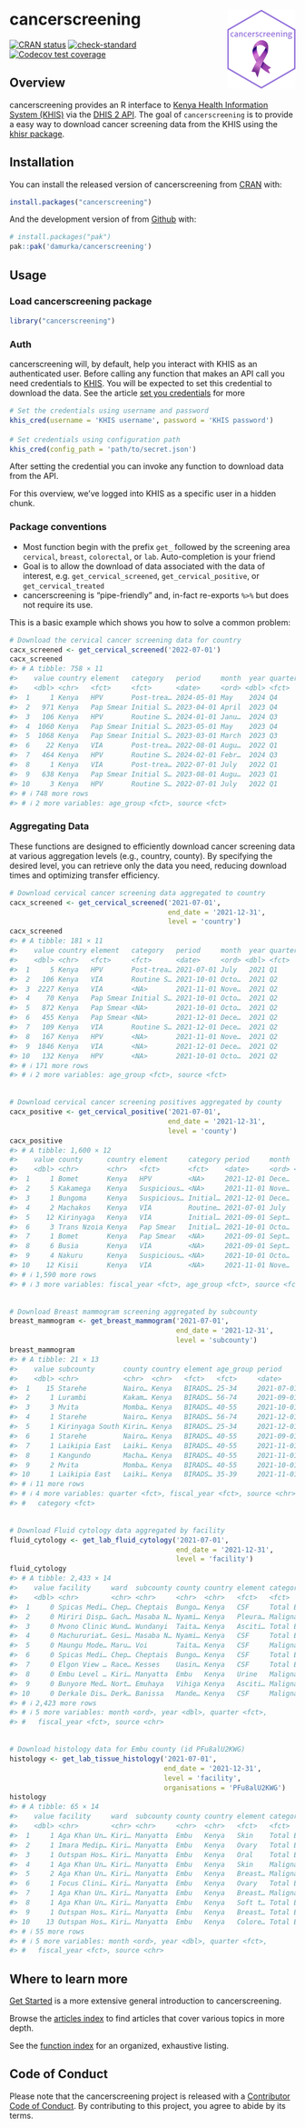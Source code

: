 
# cancerscreening <a href="https://cancerscreening.damurka.com"><img src="man/figures/logo.png" align="right" height="139" alt="cancerscreening website" /></a>

<!-- badges: start -->

[![CRAN
status](https://www.r-pkg.org/badges/version/cancerscreening)](https://CRAN.R-project.org/package=cancerscreening)
[![check-standard](https://github.com/damurka/cancerscreening/actions/workflows/R-CMD-check.yaml/badge.svg)](https://github.com/damurka/cancerscreening/actions/workflows/R-CMD-check.yaml)
[![Codecov test
coverage](https://codecov.io/gh/damurka/cancerscreening/branch/main/graph/badge.svg)](https://app.codecov.io/gh/damurka/cancerscreening?branch=main)
<!-- badges: end -->

## Overview

cancerscreening provides an R interface to [Kenya Health Information
System (KHIS)](https://hiskenya.org) via the [DHIS 2
API](https://docs.dhis2.org/en/develop/using-the-api/dhis-core-version-master/introduction.html).
The goal of `cancerscreening` is to provide a easy way to download
cancer screening data from the KHIS using the [khisr
package](https://khisr.damurka.com).

## Installation

You can install the released version of cancerscreening from
[CRAN](https://cran.r-project.org/) with:

``` r
install.packages("cancerscreening")
```

And the development version of from [Github](https://github.com) with:

``` r
# install.packages("pak")
pak::pak('damurka/cancerscreening')
```

## Usage

### Load cancerscreening package

``` r
library("cancerscreening")
```

### Auth

cancerscreening will, by default, help you interact with KHIS as an
authenticated user. Before calling any function that makes an API call
you need credentials to [KHIS](https://hiskenya.org). You will be
expected to set this credential to download the data. See the article
[set you
credentials](https://cancerscreening.damurka.com/articles/set-your-credentials.html)
for more

``` r
# Set the credentials using username and password
khis_cred(username = 'KHIS username', password = 'KHIS password')

# Set credentials using configuration path
khis_cred(config_path = 'path/to/secret.json')
```

After setting the credential you can invoke any function to download
data from the API.

For this overview, we’ve logged into KHIS as a specific user in a hidden
chunk.

### Package conventions

- Most function begin with the prefix `get_` followed by the screening
  area `cervical`, `breast`, `colorectal`, or `lab`. Auto-completion is
  your friend
- Goal is to allow the download of data associated with the data of
  interest, e.g. `get_cervical_screened`, `get_cervical_positive`, or
  `get_cervical_treated`
- cancerscreening is “pipe-friendly” and, in-fact re-exports `%>%` but
  does not require its use.

This is a basic example which shows you how to solve a common problem:

``` r
# Download the cervical cancer screening data for country
cacx_screened <- get_cervical_screened('2022-07-01')
cacx_screened
#> # A tibble: 758 × 11
#>    value country element   category   period     month  year quarter fiscal_year
#>    <dbl> <chr>   <fct>     <fct>      <date>     <ord> <dbl> <fct>   <fct>      
#>  1     1 Kenya   HPV       Post-trea… 2024-05-01 May    2024 Q4      2023/2024  
#>  2   971 Kenya   Pap Smear Initial S… 2023-04-01 April  2023 Q4      2022/2023  
#>  3   106 Kenya   HPV       Routine S… 2024-01-01 Janu…  2024 Q3      2023/2024  
#>  4  1060 Kenya   Pap Smear Initial S… 2023-05-01 May    2023 Q4      2022/2023  
#>  5  1068 Kenya   Pap Smear Initial S… 2023-03-01 March  2023 Q3      2022/2023  
#>  6    22 Kenya   VIA       Post-trea… 2022-08-01 Augu…  2022 Q1      2022/2023  
#>  7   464 Kenya   HPV       Routine S… 2024-02-01 Febr…  2024 Q3      2023/2024  
#>  8     1 Kenya   VIA       Post-trea… 2022-07-01 July   2022 Q1      2022/2023  
#>  9   638 Kenya   Pap Smear Initial S… 2023-08-01 Augu…  2023 Q1      2023/2024  
#> 10     3 Kenya   HPV       Routine S… 2022-07-01 July   2022 Q1      2022/2023  
#> # ℹ 748 more rows
#> # ℹ 2 more variables: age_group <fct>, source <fct>
```

### Aggregating Data

These functions are designed to efficiently download cancer screening
data at various aggregation levels (e.g., country, county). By
specifying the desired level, you can retrieve only the data you need,
reducing download times and optimizing transfer efficiency.

``` r
# Download cervical cancer screening data aggregated to country
cacx_screened <- get_cervical_screened('2021-07-01',
                                       end_date = '2021-12-31',
                                       level = 'country')
cacx_screened
#> # A tibble: 181 × 11
#>    value country element   category   period     month  year quarter fiscal_year
#>    <dbl> <chr>   <fct>     <fct>      <date>     <ord> <dbl> <fct>   <fct>      
#>  1     5 Kenya   HPV       Post-trea… 2021-07-01 July   2021 Q1      2021/2022  
#>  2   106 Kenya   VIA       Routine S… 2021-10-01 Octo…  2021 Q2      2021/2022  
#>  3  2227 Kenya   VIA       <NA>       2021-11-01 Nove…  2021 Q2      2021/2022  
#>  4    70 Kenya   Pap Smear Initial S… 2021-10-01 Octo…  2021 Q2      2021/2022  
#>  5   872 Kenya   Pap Smear <NA>       2021-10-01 Octo…  2021 Q2      2021/2022  
#>  6   455 Kenya   Pap Smear <NA>       2021-12-01 Dece…  2021 Q2      2021/2022  
#>  7   109 Kenya   VIA       Routine S… 2021-12-01 Dece…  2021 Q2      2021/2022  
#>  8   167 Kenya   HPV       <NA>       2021-11-01 Nove…  2021 Q2      2021/2022  
#>  9  1846 Kenya   VIA       <NA>       2021-12-01 Dece…  2021 Q2      2021/2022  
#> 10   132 Kenya   HPV       <NA>       2021-10-01 Octo…  2021 Q2      2021/2022  
#> # ℹ 171 more rows
#> # ℹ 2 more variables: age_group <fct>, source <fct>
```

``` r

# Download cervical cancer screening positives aggregated by county
cacx_positive <- get_cervical_positive('2021-07-01',
                                       end_date = '2021-12-31',
                                       level = 'county')
cacx_positive
#> # A tibble: 1,600 × 12
#>    value county      country element     category period     month  year quarter
#>    <dbl> <chr>       <chr>   <fct>       <fct>    <date>     <ord> <dbl> <fct>  
#>  1     1 Bomet       Kenya   HPV         <NA>     2021-12-01 Dece…  2021 Q2     
#>  2     5 Kakamega    Kenya   Suspicious… <NA>     2021-11-01 Nove…  2021 Q2     
#>  3     1 Bungoma     Kenya   Suspicious… Initial… 2021-12-01 Dece…  2021 Q2     
#>  4     2 Machakos    Kenya   VIA         Routine… 2021-07-01 July   2021 Q1     
#>  5    12 Kirinyaga   Kenya   VIA         Initial… 2021-09-01 Sept…  2021 Q1     
#>  6     3 Trans Nzoia Kenya   Pap Smear   Initial… 2021-10-01 Octo…  2021 Q2     
#>  7     1 Bomet       Kenya   Pap Smear   <NA>     2021-09-01 Sept…  2021 Q1     
#>  8     6 Busia       Kenya   VIA         <NA>     2021-09-01 Sept…  2021 Q1     
#>  9     4 Nakuru      Kenya   Suspicious… <NA>     2021-10-01 Octo…  2021 Q2     
#> 10    12 Kisii       Kenya   VIA         <NA>     2021-11-01 Nove…  2021 Q2     
#> # ℹ 1,590 more rows
#> # ℹ 3 more variables: fiscal_year <fct>, age_group <fct>, source <fct>
```

``` r

# Download Breast mammogram screening aggregated by subcounty
breast_mammogram <- get_breast_mammogram('2021-07-01', 
                                         end_date = '2021-12-31',
                                         level = 'subcounty')
breast_mammogram
#> # A tibble: 21 × 13
#>    value subcounty       county country element age_group period     month  year
#>    <dbl> <chr>           <chr>  <chr>   <fct>   <fct>     <date>     <ord> <dbl>
#>  1    15 Starehe         Nairo… Kenya   BIRADS… 25-34     2021-07-01 July   2021
#>  2     1 Lurambi         Kakam… Kenya   BIRADS… 56-74     2021-09-01 Sept…  2021
#>  3     3 Mvita           Momba… Kenya   BIRADS… 40-55     2021-10-01 Octo…  2021
#>  4     1 Starehe         Nairo… Kenya   BIRADS… 56-74     2021-12-01 Dece…  2021
#>  5     1 Kirinyaga South Kirin… Kenya   BIRADS… 25-34     2021-12-01 Dece…  2021
#>  6     1 Starehe         Nairo… Kenya   BIRADS… 40-55     2021-09-01 Sept…  2021
#>  7     1 Laikipia East   Laiki… Kenya   BIRADS… 40-55     2021-11-01 Nove…  2021
#>  8     1 Kangundo        Macha… Kenya   BIRADS… 40-55     2021-11-01 Nove…  2021
#>  9     2 Mvita           Momba… Kenya   BIRADS… 40-55     2021-10-01 Octo…  2021
#> 10     1 Laikipia East   Laiki… Kenya   BIRADS… 35-39     2021-11-01 Nove…  2021
#> # ℹ 11 more rows
#> # ℹ 4 more variables: quarter <fct>, fiscal_year <fct>, source <chr>,
#> #   category <fct>
```

``` r

# Download Fluid cytology data aggregated by facility
fluid_cytology <- get_lab_fluid_cytology('2021-07-01', 
                                         end_date = '2021-12-31',
                                         level = 'facility')
fluid_cytology
#> # A tibble: 2,433 × 14
#>    value facility     ward  subcounty county country element category period    
#>    <dbl> <chr>        <chr> <chr>     <chr>  <chr>   <fct>   <fct>    <date>    
#>  1     0 Spicas Medi… Chep… Cheptais  Bungo… Kenya   CSF     Total E… 2021-12-01
#>  2     0 Miriri Disp… Gach… Masaba N… Nyami… Kenya   Pleura… Maligna… 2021-07-01
#>  3     0 Mvono Clinic Wund… Wundanyi  Taita… Kenya   Asciti… Total E… 2021-07-01
#>  4     0 Machururiat… Gesi… Masaba N… Nyami… Kenya   CSF     Total E… 2021-10-01
#>  5     0 Maungu Mode… Maru… Voi       Taita… Kenya   CSF     Maligna… 2021-09-01
#>  6     0 Spicas Medi… Chep… Cheptais  Bungo… Kenya   CSF     Total E… 2021-10-01
#>  7     0 Elgon View … Race… Kesses    Uasin… Kenya   CSF     Total E… 2021-10-01
#>  8     0 Embu Level … Kiri… Manyatta  Embu   Kenya   Urine   Maligna… 2021-08-01
#>  9     0 Bunyore Med… Nort… Emuhaya   Vihiga Kenya   Asciti… Maligna… 2021-10-01
#> 10     0 Derkale Dis… Derk… Banissa   Mande… Kenya   CSF     Maligna… 2021-12-01
#> # ℹ 2,423 more rows
#> # ℹ 5 more variables: month <ord>, year <dbl>, quarter <fct>,
#> #   fiscal_year <fct>, source <chr>
```

``` r

# Download histology data for Embu county (id PFu8alU2KWG)
histology <- get_lab_tissue_histology('2021-07-01',
                                      end_date = '2021-12-31',
                                      level = 'facility',
                                      organisations = 'PFu8alU2KWG')
histology
#> # A tibble: 65 × 14
#>    value facility     ward  subcounty county country element category period    
#>    <dbl> <chr>        <chr> <chr>     <chr>  <chr>   <fct>   <fct>    <date>    
#>  1     1 Aga Khan Un… Kiri… Manyatta  Embu   Kenya   Skin    Total E… 2021-12-01
#>  2     1 Imara Medip… Kiri… Manyatta  Embu   Kenya   Ovary   Total E… 2021-07-01
#>  3     1 Outspan Hos… Kiri… Manyatta  Embu   Kenya   Oral    Total E… 2021-07-01
#>  4     1 Aga Khan Un… Kiri… Manyatta  Embu   Kenya   Skin    Maligna… 2021-12-01
#>  5     2 Aga Khan Un… Kiri… Manyatta  Embu   Kenya   Breast… Maligna… 2021-11-01
#>  6     1 Focus Clini… Kiri… Manyatta  Embu   Kenya   Ovary   Total E… 2021-07-01
#>  7     1 Aga Khan Un… Kiri… Manyatta  Embu   Kenya   Breast… Maligna… 2021-12-01
#>  8     1 Aga Khan Un… Kiri… Manyatta  Embu   Kenya   Soft t… Total E… 2021-10-01
#>  9     1 Outspan Hos… Kiri… Manyatta  Embu   Kenya   Breast… Total E… 2021-10-01
#> 10    13 Outspan Hos… Kiri… Manyatta  Embu   Kenya   Colore… Total E… 2021-09-01
#> # ℹ 55 more rows
#> # ℹ 5 more variables: month <ord>, year <dbl>, quarter <fct>,
#> #   fiscal_year <fct>, source <chr>
```

## Where to learn more

[Get
Started](https://cancerscreening.damurka.com/articles/cancerscreening.html)
is a more extensive general introduction to cancerscreening.

Browse the [articles
index](https://cancerscreening.damurka.com/articles/index.html) to find
articles that cover various topics in more depth.

See the [function
index](https://cancerscreening.damurka.com/reference/index.html) for an
organized, exhaustive listing.

## Code of Conduct

Please note that the cancerscreening project is released with a
[Contributor Code of
Conduct](https://cancerscreening.damurka.com/CODE_OF_CONDUCT.html). By
contributing to this project, you agree to abide by its terms.
